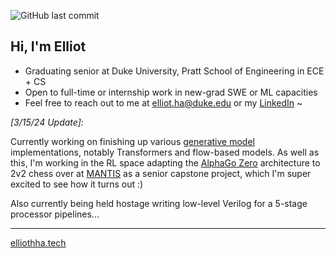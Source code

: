 ![GitHub last commit](https://img.shields.io/github/last-commit/elliothha/elliothha)

## Hi, I'm Elliot
- Graduating senior at Duke University, Pratt School of Engineering in ECE + CS
- Open to full-time or internship work in new-grad SWE or ML capacities
- Feel free to reach out to me at [elliot.ha@duke.edu](https://outlook.office365.com/mail/deeplink/compose?mailtouri=mailto%3Aehh19%40duke.edu) or my [LinkedIn](https://www.linkedin.com/in/elliothha/) ~

*[3/15/24 Update]:*

Currently working on finishing up various [generative model](https://github.com/elliothha/generative-modeling-zoo) implementations, notably Transformers and flow-based models. As well as this, I'm working in the RL space adapting the [AlphaGo Zero](https://www.nature.com/articles/nature24270) architecture to 2v2 chess over at [MANTIS](https://github.com/jwillstaples/MANTIS/tree/master?tab=readme-ov-file) as a senior capstone project, which I'm super excited to see how it turns out :)

Also currently being held hostage writing low-level Verilog for a 5-stage processor pipelines...

---

[elliothha.tech](https://elliothha.tech/)


